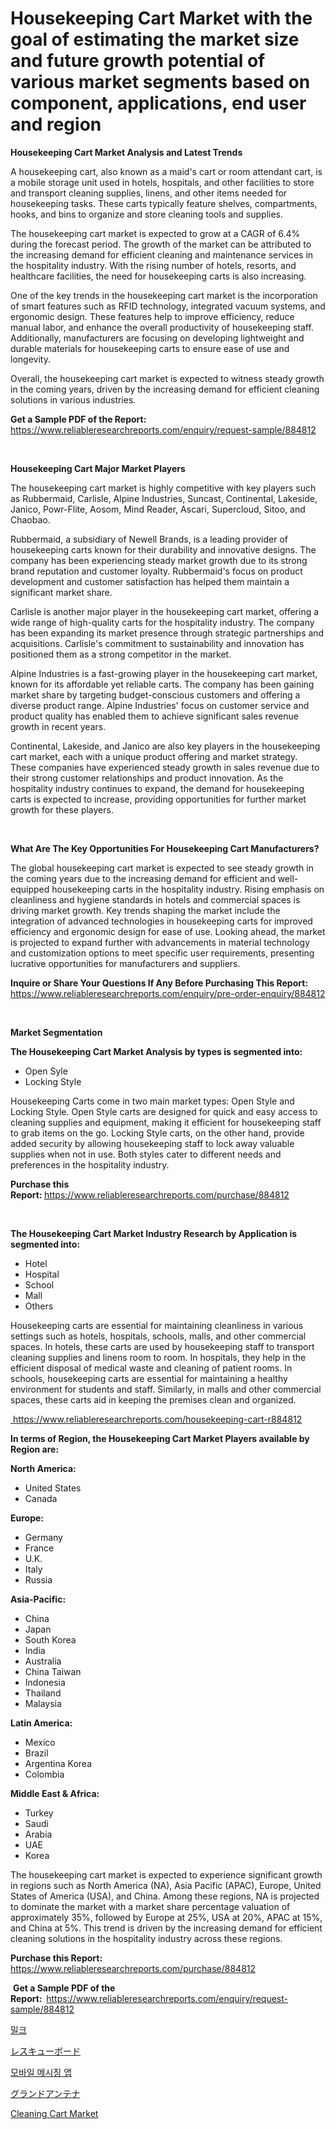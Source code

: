 <p><h1>Housekeeping Cart Market with the goal of estimating the market size and future growth potential of various market segments based on component, applications, end user and region</h1></p><p><strong>Housekeeping Cart Market Analysis and Latest Trends</strong></p>
<p><p>A housekeeping cart, also known as a maid's cart or room attendant cart, is a mobile storage unit used in hotels, hospitals, and other facilities to store and transport cleaning supplies, linens, and other items needed for housekeeping tasks. These carts typically feature shelves, compartments, hooks, and bins to organize and store cleaning tools and supplies.</p><p>The housekeeping cart market is expected to grow at a CAGR of 6.4% during the forecast period. The growth of the market can be attributed to the increasing demand for efficient cleaning and maintenance services in the hospitality industry. With the rising number of hotels, resorts, and healthcare facilities, the need for housekeeping carts is also increasing.</p><p>One of the key trends in the housekeeping cart market is the incorporation of smart features such as RFID technology, integrated vacuum systems, and ergonomic design. These features help to improve efficiency, reduce manual labor, and enhance the overall productivity of housekeeping staff. Additionally, manufacturers are focusing on developing lightweight and durable materials for housekeeping carts to ensure ease of use and longevity.</p><p>Overall, the housekeeping cart market is expected to witness steady growth in the coming years, driven by the increasing demand for efficient cleaning solutions in various industries.</p></p>
<p><strong>Get a Sample PDF of the Report:&nbsp;</strong> <a href="https://www.reliableresearchreports.com/enquiry/request-sample/884812">https://www.reliableresearchreports.com/enquiry/request-sample/884812</a></p>
<p>&nbsp;</p>
<p><strong>Housekeeping Cart Major Market Players</strong></p>
<p><p>The housekeeping cart market is highly competitive with key players such as Rubbermaid, Carlisle, Alpine Industries, Suncast, Continental, Lakeside, Janico, Powr-Flite, Aosom, Mind Reader, Ascari, Supercloud, Sitoo, and Chaobao. </p><p>Rubbermaid, a subsidiary of Newell Brands, is a leading provider of housekeeping carts known for their durability and innovative designs. The company has been experiencing steady market growth due to its strong brand reputation and customer loyalty. Rubbermaid's focus on product development and customer satisfaction has helped them maintain a significant market share.</p><p>Carlisle is another major player in the housekeeping cart market, offering a wide range of high-quality carts for the hospitality industry. The company has been expanding its market presence through strategic partnerships and acquisitions. Carlisle's commitment to sustainability and innovation has positioned them as a strong competitor in the market.</p><p>Alpine Industries is a fast-growing player in the housekeeping cart market, known for its affordable yet reliable carts. The company has been gaining market share by targeting budget-conscious customers and offering a diverse product range. Alpine Industries' focus on customer service and product quality has enabled them to achieve significant sales revenue growth in recent years.</p><p>Continental, Lakeside, and Janico are also key players in the housekeeping cart market, each with a unique product offering and market strategy. These companies have experienced steady growth in sales revenue due to their strong customer relationships and product innovation. As the hospitality industry continues to expand, the demand for housekeeping carts is expected to increase, providing opportunities for further market growth for these players.</p></p>
<p>&nbsp;</p>
<p><strong>What Are The Key Opportunities For Housekeeping Cart Manufacturers?</strong></p>
<p><p>The global housekeeping cart market is expected to see steady growth in the coming years due to the increasing demand for efficient and well-equipped housekeeping carts in the hospitality industry. Rising emphasis on cleanliness and hygiene standards in hotels and commercial spaces is driving market growth. Key trends shaping the market include the integration of advanced technologies in housekeeping carts for improved efficiency and ergonomic design for ease of use. Looking ahead, the market is projected to expand further with advancements in material technology and customization options to meet specific user requirements, presenting lucrative opportunities for manufacturers and suppliers.</p></p>
<p><strong>Inquire or Share Your Questions If Any Before Purchasing This Report:</strong> <a href="https://www.reliableresearchreports.com/enquiry/pre-order-enquiry/884812">https://www.reliableresearchreports.com/enquiry/pre-order-enquiry/884812</a></p>
<p>&nbsp;</p>
<p><strong>Market Segmentation</strong></p>
<p><strong>The Housekeeping Cart Market Analysis by types is segmented into:</strong></p>
<p><ul><li>Open Syle</li><li>Locking Style</li></ul></p>
<p><p>Housekeeping Carts come in two main market types: Open Style and Locking Style. Open Style carts are designed for quick and easy access to cleaning supplies and equipment, making it efficient for housekeeping staff to grab items on the go. Locking Style carts, on the other hand, provide added security by allowing housekeeping staff to lock away valuable supplies when not in use. Both styles cater to different needs and preferences in the hospitality industry.</p></p>
<p><strong>Purchase this Report:&nbsp;</strong><a href="https://www.reliableresearchreports.com/purchase/884812">https://www.reliableresearchreports.com/purchase/884812</a></p>
<p>&nbsp;</p>
<p><strong>The Housekeeping Cart Market Industry Research by Application is segmented into:</strong></p>
<p><ul><li>Hotel</li><li>Hospital</li><li>School</li><li>Mall</li><li>Others</li></ul></p>
<p><p>Housekeeping carts are essential for maintaining cleanliness in various settings such as hotels, hospitals, schools, malls, and other commercial spaces. In hotels, these carts are used by housekeeping staff to transport cleaning supplies and linens room to room. In hospitals, they help in the efficient disposal of medical waste and cleaning of patient rooms. In schools, housekeeping carts are essential for maintaining a healthy environment for students and staff. Similarly, in malls and other commercial spaces, these carts aid in keeping the premises clean and organized.</p></p>
<p><a href="https://www.reliableresearchreports.com/housekeeping-cart-r884812">&nbsp;https://www.reliableresearchreports.com/housekeeping-cart-r884812</a></p>
<p><strong>In terms of Region, the Housekeeping Cart Market Players available by Region are:</strong></p>
<p>
    <p> <strong> North America: </strong>
        <ul>
            <li>United States</li>
            <li>Canada</li>
        </ul>
        </p> 
    <p> <strong> Europe: </strong>
        <ul>
            <li>Germany</li>
            <li>France</li>
            <li>U.K.</li>
            <li>Italy</li>
            <li>Russia</li>
        </ul>
        </p> 
    <p> <strong> Asia-Pacific: </strong>
        <ul>
            <li>China</li>
            <li>Japan</li>
            <li>South Korea</li>
            <li>India</li>
            <li>Australia</li>
            <li>China Taiwan</li>
            <li>Indonesia</li>
            <li>Thailand</li>
            <li>Malaysia</li>
        </ul>
        </p> 
    <p> <strong> Latin America: </strong>
        <ul>
            <li>Mexico</li>
            <li>Brazil</li>
            <li>Argentina Korea</li>
            <li>Colombia</li>
        </ul>
        </p> 
    <p> <strong> Middle East & Africa: </strong>
        <ul>
            <li>Turkey</li>
            <li>Saudi</li>
            <li>Arabia</li>
            <li>UAE</li>
            <li>Korea</li>
        </ul>
    </p>
    </p>
<p><p>The housekeeping cart market is expected to experience significant growth in regions such as North America (NA), Asia Pacific (APAC), Europe, United States of America (USA), and China. Among these regions, NA is projected to dominate the market with a market share percentage valuation of approximately 35%, followed by Europe at 25%, USA at 20%, APAC at 15%, and China at 5%. This trend is driven by the increasing demand for efficient cleaning solutions in the hospitality industry across these regions.</p></p>
<p><strong>Purchase this Report: </strong><a href="https://www.reliableresearchreports.com/purchase/884812">https://www.reliableresearchreports.com/purchase/884812</a></p>
<p>&nbsp;<strong>Get a Sample PDF of the Report:&nbsp;&nbsp;</strong><a href="https://www.reliableresearchreports.com/enquiry/request-sample/884812">https://www.reliableresearchreports.com/enquiry/request-sample/884812</a></p>
<p><strong></strong></p>
<p><p><a href="https://medium.com/@jonatanjast1928/%EC%9A%B0%EC%9C%A0-%EC%8B%9C%EC%9E%A5-2031%EB%85%84%EA%B9%8C%EC%A7%80%EC%9D%98-%EB%8F%99%ED%96%A5-%EC%98%88%EC%B8%A1-%EB%B0%8F-%EA%B2%BD%EC%9F%81-%EB%B6%84%EC%84%9D-9b6182daee38">밀크</a></p><p><a href="https://medium.com/@wesleyeilly8796202/%E6%95%91%E5%8A%A9%E3%83%9C%E3%83%BC%E3%83%89%E5%B8%82%E5%A0%B4-%E5%B8%82%E5%A0%B4%E3%82%B7%E3%82%A7%E3%82%A2-%E5%B8%82%E5%A0%B4%E3%83%88%E3%83%AC%E3%83%B3%E3%83%89-%E3%81%8A%E3%82%88%E3%81%B3%E5%B0%86%E6%9D%A5%E3%81%AE%E6%88%90%E9%95%B7%E3%82%92%E6%8E%A2%E3%82%8B-2d73cc9b7f9c">レスキューボード</a></p><p><a href="https://medium.com/@dellkoepp03/2024-2031%EB%85%84-%EA%B8%B0%EA%B0%84%EC%97%90-%EC%98%88%EC%B8%A1%EB%90%9C-%EB%AA%A8%EB%B0%94%EC%9D%BC-%EB%A9%94%EC%8B%A0%EC%A0%80-%EC%95%B1-%EC%8B%9C%EC%9E%A5-%EB%8F%99%ED%96%A5-%EB%B0%8F-%EC%8B%9C%EC%9E%A5-%EB%B6%84%EC%84%9D-97e69cd77270">모바일 메시징 앱</a></p><p><a href="https://medium.com/@nicolaseller56452023/2024%E5%B9%B4%E3%81%8B%E3%82%892031%E5%B9%B4%E3%81%BE%E3%81%A7%E3%81%AE%E6%9C%9F%E9%96%93%E3%81%AB%E4%BA%88%E6%B8%AC%E3%81%95%E3%82%8C%E3%82%8B%E3%82%B0%E3%83%A9%E3%82%A6%E3%83%B3%E3%83%89%E3%82%A2%E3%83%B3%E3%83%86%E3%83%8A%E5%B8%82%E5%A0%B4%E3%81%AE%E3%83%88%E3%83%AC%E3%83%B3%E3%83%89%E3%81%A8%E5%B8%82%E5%A0%B4%E5%88%86%E6%9E%90-b32f6f6555f9">グランドアンテナ</a></p><p><a href="https://github.com/kosella/Market-Research-Report-List-2/blob/main/cleaning-cart-market.md">Cleaning Cart Market</a></p></p>